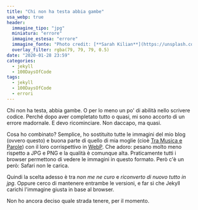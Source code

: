 ```yaml
---
title: "Chi non ha testa abbia gambe"
usa_webp: true
header:
  immagine_tipo: "jpg"
  miniatura: "errore"
  immagine_estesa: "errore"
  immagine_fonte: "Photo credit: [**Sarah Kilian**](https://unsplash.com/@rojekilian)"
  overlay_filter: rgba(79, 79, 79, 0.5)
date: "2020-01-28 23:59"
categories:
  - jekyll
  - 100DaysOfCode
tags:
  - jekyll
  - 100DaysOfCode
  - errori
---
```


Chi non ha testa, abbia gambe. O per lo meno un po' di abilità nello scrivere codice. Perché dopo aver completato tutto o quasi, mi sono accorto di un errore madornale. E devo ricominciare. Non daccapo, ma quasi.

Cosa ho combinato? Semplice, ho sostituito tutte le immagini del mio blog (ovvero questo) e buona parte di quello di mia moglie (cioè [Tra Musica e Parole](https://el3um4s.github.io/tra-musica-e-parole/)) con il loro corrispettivo in [WebP](https://en.wikipedia.org/wiki/WebP). Che adoro: pesano molto meno rispetto a JPG e PNG e la qualità è comunque alta. Praticamente tutti i browser permettono di vedere le immagini in questo formato. Però c'è un però: Safari non le carica.

Quindi la scelta adesso è tra _non me ne curo_ e _riconverto di nuovo tutto in jpg_. Oppure cerco di mantenere entrambe le versioni, e far sì che Jekyll carichi l'immagine giusta in base al browser.

Non ho ancora deciso quale strada tenere, per il momento.
